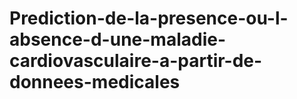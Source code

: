 # Prediction-de-la-presence-ou-l-absence-d-une-maladie-cardiovasculaire-a-partir-de-donnees-medicales